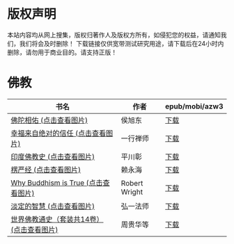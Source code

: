 # 版权声明

本站内容均从网上搜集，版权归著作人及版权方所有，如侵犯您的权益，请通知我们，我们将会及时删除！ 下载链接仅供宽带测试研究用途，请下载后在24小时内删除，请勿用于商业目的。请支持正版！

# 佛教

| 书名 | 作者 | epub/mobi/azw3 |
| --- | --- | --- |
| [佛陀相佑 (点击查看图片)](https://www.dushupai.com/attachment/2024/06/08/9aa76f3b96fb9b4c.jpg) | 侯旭东 | [下载](https://url89.ctfile.com/f/31084289-1357050952-03df2b?p=8866) |
| [幸福来自绝对的信任 (点击查看图片)](https://www.dushupai.com/attachment/2024/06/07/bb04618252a6349f.jpg) | 一行禅师 | [下载](https://url89.ctfile.com/f/31084289-1357036834-77bd7f?p=8866) |
| [印度佛教史 (点击查看图片)](https://www.dushupai.com/attachment/2024/06/06/1f1af58ef92146a5.jpg) | 平川彰 | [下载](https://url89.ctfile.com/f/31084289-1357030012-a8e706?p=8866) |
| [楞严经 (点击查看图片)](https://www.dushupai.com/attachment/2024/06/04/57fb68f34488cfab.jpg) | 赖永海 | [下载](https://url89.ctfile.com/f/31084289-1357022248-843010?p=8866) |
| [Why Buddhism is True (点击查看图片)](https://www.dushupai.com/attachment/2024/06/03/c8f7d01c5e47fee7.jpg) | Robert Wright | [下载](https://url89.ctfile.com/f/31084289-1357019161-b5bee8?p=8866) |
| [淡定的智慧 (点击查看图片)](https://www.dushupai.com/attachment/2024/06/03/7eaac89f85f6bdb0.jpg) | 弘一法师 | [下载](https://url89.ctfile.com/f/31084289-1357017016-132f58?p=8866) |
| [世界佛教通史（套装共14卷） (点击查看图片)](https://www.dushupai.com/attachment/2024/06/03/09ffa2dc649a9e27.jpg) | 周贵华等 | [下载](https://url89.ctfile.com/f/31084289-1357015327-e5c39a?p=8866) |
